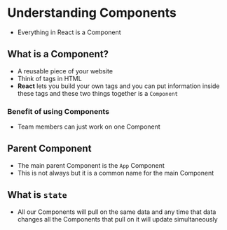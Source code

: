 # Understanding Components
* Everything in React is a Component

## What is a Component?
* A reusable piece of your website
* Think of tags in HTML
* **React** lets you build your own tags and you can put information inside these tags and these two things together is a `Component`

### Benefit of using Components
* Team members can just work on one Component 

## Parent Component
* The main parent Component is the `App` Component
* This is not always but it is a common name for the main Component

## What is `state`
* All our Components will pull on the same data and any time that data changes all the Components that pull on it will update simultaneously
